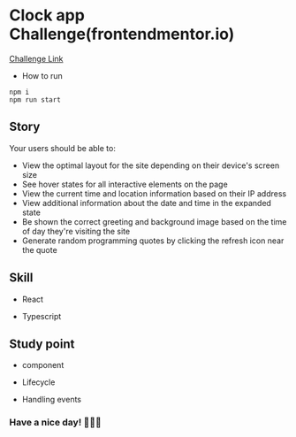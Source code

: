 # Clock app Challenge(frontendmentor.io)

[Challenge Link](https://www.frontendmentor.io/challenges/clock-app-LMFaxFwrM)

- How to run

```terminal
npm i
npm run start
```

## Story

Your users should be able to:

- View the optimal layout for the site depending on their device's screen size
- See hover states for all interactive elements on the page
- View the current time and location information based on their IP address
- View additional information about the date and time in the expanded state
- Be shown the correct greeting and background image based on the time of day they're visiting the site
- Generate random programming quotes by clicking the refresh icon near the quote

## Skill

- React

- Typescript

## Study point

- component

- Lifecycle

- Handling events

### Have a nice day! 👨🏻‍💻
